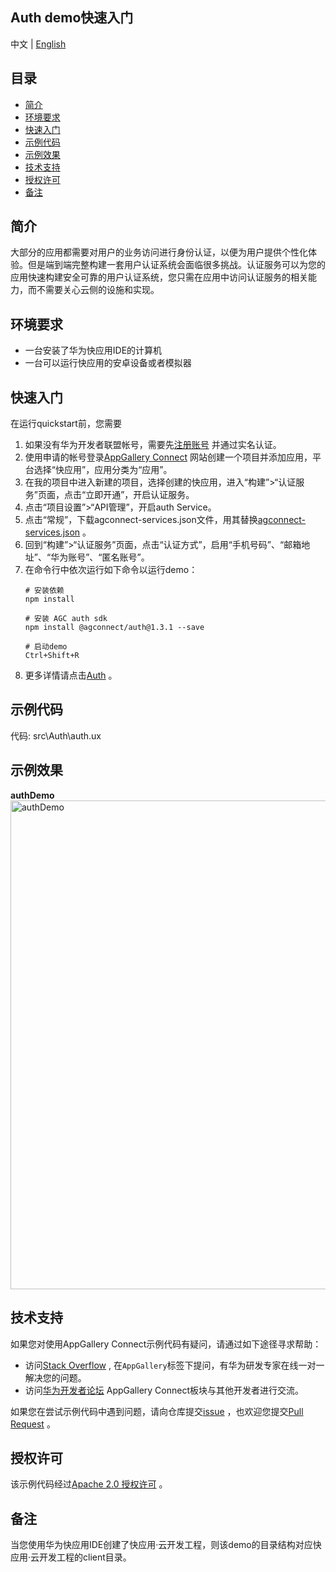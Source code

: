 ## Auth demo快速入门

中文 | [English](./README.md)

## 目录

 * [简介](#简介)
 * [环境要求](#环境要求)
 * [快速入门](#快速入门)
 * [示例代码](#示例代码)
 * [示例效果](#示例效果)
 * [技术支持](#技术支持)
 * [授权许可](#授权许可)
 * [备注](#备注)

## 简介
大部分的应用都需要对用户的业务访问进行身份认证，以便为用户提供个性化体验。但是端到端完整构建一套用户认证系统会面临很多挑战。认证服务可以为您的应用快速构建安全可靠的用户认证系统，您只需在应用中访问认证服务的相关能力，而不需要关心云侧的设施和实现。

## 环境要求
* 一台安装了华为快应用IDE的计算机
* 一台可以运行快应用的安卓设备或者模拟器

## 快速入门
在运行quickstart前，您需要
1. 如果没有华为开发者联盟帐号，需要先[注册账号](https://developer.huawei.com/consumer/cn/doc/start/registration-and-verification-0000001053628148) 并通过实名认证。
2. 使用申请的帐号登录[AppGallery Connect](https://developer.huawei.com/consumer/cn/service/josp/agc/index.html#/) 网站创建一个项目并添加应用，平台选择“快应用”，应用分类为“应用”。
3. 在我的项目中进入新建的项目，选择创建的快应用，进入“构建”>“认证服务”页面，点击“立即开通”，开启认证服务。
4. 点击“项目设置”>“API管理”，开启auth Service。
5. 点击“常规”，下载agconnect-services.json文件，用其替换[agconnect-services.json](./agconnect-services.json) 。
6. 回到“构建”>“认证服务”页面，点击“认证方式”，启用“手机号码”、“邮箱地址”、“华为账号”、“匿名账号”。
7. 在命令行中依次运行如下命令以运行demo：
    ``` 
    # 安装依赖
    npm install
    
    # 安装 AGC auth sdk
    npm install @agconnect/auth@1.3.1 --save
    
    # 启动demo
    Ctrl+Shift+R
    ```
8. 更多详情请点击[Auth](https://developer.huawei.com/consumer/cn/doc/development/AppGallery-connect-Guides/agc-auth-quickapp-getstarted-0000001063528213) 。

## 示例代码

代码: src\Auth\auth.ux

## 示例效果

**authDemo**</br>
<img src="image/authQuickApp.gif" alt="authDemo" height="782"/>

## 技术支持

如果您对使用AppGallery Connect示例代码有疑问，请通过如下途径寻求帮助：
- 访问[Stack Overflow](https://stackoverflow.com/) , 在`AppGallery`标签下提问，有华为研发专家在线一对一解决您的问题。
- 访问[华为开发者论坛](https://forums.developer.huawei.com/forumPortal/en/home) AppGallery Connect板块与其他开发者进行交流。

如果您在尝试示例代码中遇到问题，请向仓库提交[issue](https://github.com/AppGalleryConnect/agc-demos/issues) ，也欢迎您提交[Pull Request](https://github.com/AppGalleryConnect/agc-demos/pulls) 。

## 授权许可
该示例代码经过[Apache 2.0 授权许可](http://www.apache.org/licenses/LICENSE-2.0) 。

## 备注
当您使用华为快应用IDE创建了快应用·云开发工程，则该demo的目录结构对应快应用·云开发工程的client目录。